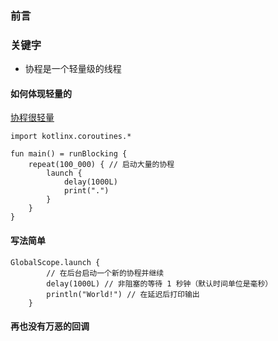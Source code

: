 ### 前言
### 关键字
- 协程是一个轻量级的线程

#### 如何体现轻量的
[协程很轻量](http://www.kotlincn.net/docs/reference/coroutines/basics.html#%E5%8D%8F%E7%A8%8B%E5%BE%88%E8%BD%BB%E9%87%8F)
```
import kotlinx.coroutines.*

fun main() = runBlocking {
    repeat(100_000) { // 启动大量的协程
        launch {
            delay(1000L)
            print(".")
        }
    }
}
```

#### 写法简单
```
GlobalScope.launch { 
        // 在后台启动一个新的协程并继续
        delay(1000L) // 非阻塞的等待 1 秒钟（默认时间单位是毫秒）
        println("World!") // 在延迟后打印输出
    }
```

#### 再也没有万恶的回调
```
```